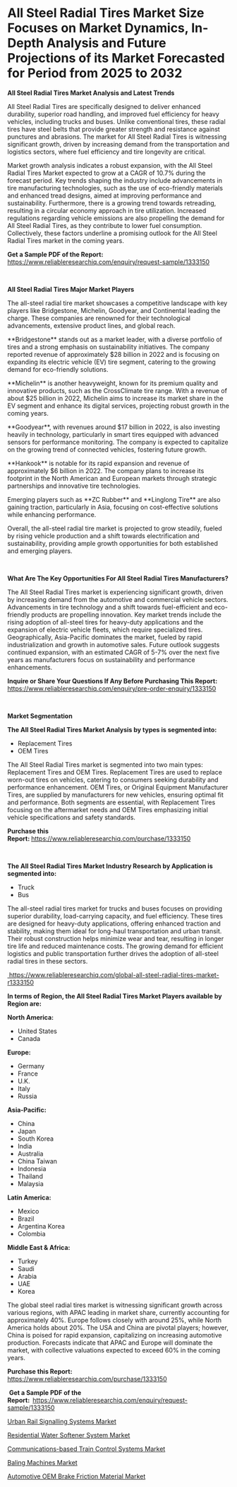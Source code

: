 <p><h1>All Steel Radial Tires Market Size Focuses on Market Dynamics, In-Depth Analysis and Future Projections of its Market Forecasted for Period from 2025 to 2032</h1></p><p><strong>All Steel Radial Tires Market Analysis and Latest Trends</strong></p>
<p><p>All Steel Radial Tires are specifically designed to deliver enhanced durability, superior road handling, and improved fuel efficiency for heavy vehicles, including trucks and buses. Unlike conventional tires, these radial tires have steel belts that provide greater strength and resistance against punctures and abrasions. The market for All Steel Radial Tires is witnessing significant growth, driven by increasing demand from the transportation and logistics sectors, where fuel efficiency and tire longevity are critical.</p><p>Market growth analysis indicates a robust expansion, with the All Steel Radial Tires Market expected to grow at a CAGR of 10.7% during the forecast period. Key trends shaping the industry include advancements in tire manufacturing technologies, such as the use of eco-friendly materials and enhanced tread designs, aimed at improving performance and sustainability. Furthermore, there is a growing trend towards retreading, resulting in a circular economy approach in tire utilization. Increased regulations regarding vehicle emissions are also propelling the demand for All Steel Radial Tires, as they contribute to lower fuel consumption. Collectively, these factors underline a promising outlook for the All Steel Radial Tires market in the coming years.</p></p>
<p><strong>Get a Sample PDF of the Report:&nbsp;</strong> <a href="https://www.reliableresearchiq.com/enquiry/request-sample/1333150?utm_campaign=1159&utm_medium=2&utm_source=Github&utm_content=ia&utm_term=24032025&utm_id=all-steel-radial-tires">https://www.reliableresearchiq.com/enquiry/request-sample/1333150</a></p>
<p>&nbsp;</p>
<p><strong>All Steel Radial Tires Major Market Players</strong></p>
<p><p>The all-steel radial tire market showcases a competitive landscape with key players like Bridgestone, Michelin, Goodyear, and Continental leading the charge. These companies are renowned for their technological advancements, extensive product lines, and global reach.</p><p>**Bridgestone** stands out as a market leader, with a diverse portfolio of tires and a strong emphasis on sustainability initiatives. The company reported revenue of approximately $28 billion in 2022 and is focusing on expanding its electric vehicle (EV) tire segment, catering to the growing demand for eco-friendly solutions.</p><p>**Michelin** is another heavyweight, known for its premium quality and innovative products, such as the CrossClimate tire range. With a revenue of about $25 billion in 2022, Michelin aims to increase its market share in the EV segment and enhance its digital services, projecting robust growth in the coming years.</p><p>**Goodyear**, with revenues around $17 billion in 2022, is also investing heavily in technology, particularly in smart tires equipped with advanced sensors for performance monitoring. The company is expected to capitalize on the growing trend of connected vehicles, fostering future growth.</p><p>**Hankook** is notable for its rapid expansion and revenue of approximately $6 billion in 2022. The company plans to increase its footprint in the North American and European markets through strategic partnerships and innovative tire technologies.</p><p>Emerging players such as **ZC Rubber** and **Linglong Tire** are also gaining traction, particularly in Asia, focusing on cost-effective solutions while enhancing performance. </p><p>Overall, the all-steel radial tire market is projected to grow steadily, fueled by rising vehicle production and a shift towards electrification and sustainability, providing ample growth opportunities for both established and emerging players.</p></p>
<p>&nbsp;</p>
<p><strong>What Are The Key Opportunities For All Steel Radial Tires Manufacturers?</strong></p>
<p><p>The All Steel Radial Tires market is experiencing significant growth, driven by increasing demand from the automotive and commercial vehicle sectors. Advancements in tire technology and a shift towards fuel-efficient and eco-friendly products are propelling innovation. Key market trends include the rising adoption of all-steel tires for heavy-duty applications and the expansion of electric vehicle fleets, which require specialized tires. Geographically, Asia-Pacific dominates the market, fueled by rapid industrialization and growth in automotive sales. Future outlook suggests continued expansion, with an estimated CAGR of 5-7% over the next five years as manufacturers focus on sustainability and performance enhancements.</p></p>
<p><strong>Inquire or Share Your Questions If Any Before Purchasing This Report:</strong> <a href="https://www.reliableresearchiq.com/enquiry/pre-order-enquiry/1333150?utm_campaign=1159&utm_medium=2&utm_source=Github&utm_content=ia&utm_term=24032025&utm_id=all-steel-radial-tires">https://www.reliableresearchiq.com/enquiry/pre-order-enquiry/1333150</a></p>
<p>&nbsp;</p>
<p><strong>Market Segmentation</strong></p>
<p><strong>The All Steel Radial Tires Market Analysis by types is segmented into:</strong></p>
<p><ul><li>Replacement Tires</li><li>OEM Tires</li></ul></p>
<p><p>The All Steel Radial Tires market is segmented into two main types: Replacement Tires and OEM Tires. Replacement Tires are used to replace worn-out tires on vehicles, catering to consumers seeking durability and performance enhancement. OEM Tires, or Original Equipment Manufacturer Tires, are supplied by manufacturers for new vehicles, ensuring optimal fit and performance. Both segments are essential, with Replacement Tires focusing on the aftermarket needs and OEM Tires emphasizing initial vehicle specifications and safety standards.</p></p>
<p><strong>Purchase this Report:&nbsp;</strong><a href="https://www.reliableresearchiq.com/purchase/1333150?utm_campaign=1159&utm_medium=2&utm_source=Github&utm_content=ia&utm_term=24032025&utm_id=all-steel-radial-tires">https://www.reliableresearchiq.com/purchase/1333150</a></p>
<p>&nbsp;</p>
<p><strong>The All Steel Radial Tires Market Industry Research by Application is segmented into:</strong></p>
<p><ul><li>Truck</li><li>Bus</li></ul></p>
<p><p>The all-steel radial tires market for trucks and buses focuses on providing superior durability, load-carrying capacity, and fuel efficiency. These tires are designed for heavy-duty applications, offering enhanced traction and stability, making them ideal for long-haul transportation and urban transit. Their robust construction helps minimize wear and tear, resulting in longer tire life and reduced maintenance costs. The growing demand for efficient logistics and public transportation further drives the adoption of all-steel radial tires in these sectors.</p></p>
<p><a href="https://www.reliableresearchiq.com/global-all-steel-radial-tires-market-r1333150?utm_campaign=1159&utm_medium=2&utm_source=Github&utm_content=ia&utm_term=24032025&utm_id=all-steel-radial-tires">&nbsp;https://www.reliableresearchiq.com/global-all-steel-radial-tires-market-r1333150</a></p>
<p><strong>In terms of Region, the All Steel Radial Tires Market Players available by Region are:</strong></p>
<p>
    <p> <strong> North America: </strong>
        <ul>
            <li>United States</li>
            <li>Canada</li>
        </ul>
        </p> 
    <p> <strong> Europe: </strong>
        <ul>
            <li>Germany</li>
            <li>France</li>
            <li>U.K.</li>
            <li>Italy</li>
            <li>Russia</li>
        </ul>
        </p> 
    <p> <strong> Asia-Pacific: </strong>
        <ul>
            <li>China</li>
            <li>Japan</li>
            <li>South Korea</li>
            <li>India</li>
            <li>Australia</li>
            <li>China Taiwan</li>
            <li>Indonesia</li>
            <li>Thailand</li>
            <li>Malaysia</li>
        </ul>
        </p> 
    <p> <strong> Latin America: </strong>
        <ul>
            <li>Mexico</li>
            <li>Brazil</li>
            <li>Argentina Korea</li>
            <li>Colombia</li>
        </ul>
        </p> 
    <p> <strong> Middle East & Africa: </strong>
        <ul>
            <li>Turkey</li>
            <li>Saudi</li>
            <li>Arabia</li>
            <li>UAE</li>
            <li>Korea</li>
        </ul>
    </p>
    </p>
<p><p>The global steel radial tires market is witnessing significant growth across various regions, with APAC leading in market share, currently accounting for approximately 40%. Europe follows closely with around 25%, while North America holds about 20%. The USA and China are pivotal players; however, China is poised for rapid expansion, capitalizing on increasing automotive production. Forecasts indicate that APAC and Europe will dominate the market, with collective valuations expected to exceed 60% in the coming years.</p></p>
<p><strong>Purchase this Report: </strong><a href="https://www.reliableresearchiq.com/purchase/1333150?utm_campaign=1159&utm_medium=2&utm_source=Github&utm_content=ia&utm_term=24032025&utm_id=all-steel-radial-tires">https://www.reliableresearchiq.com/purchase/1333150</a></p>
<p>&nbsp;<strong>Get a Sample PDF of the Report:&nbsp;&nbsp;</strong><a href="https://www.reliableresearchiq.com/enquiry/request-sample/1333150?utm_campaign=1159&utm_medium=2&utm_source=Github&utm_content=ia&utm_term=24032025&utm_id=all-steel-radial-tires">https://www.reliableresearchiq.com/enquiry/request-sample/1333150</a></p>
<p><strong></strong></p>
<p><p><a href="https://github.com/delcirodda4f/Market-Research-Report-List-1/blob/main/urban-rail-signalling-systems-market.md?utm_campaign=1159&utm_medium=2&utm_source=Github&utm_content=ia&utm_term=24032025&utm_id=all-steel-radial-tires">Urban Rail Signalling Systems Market</a></p><p><a href="https://github.com/gaiusmelyna/Market-Research-Report-List-1/blob/main/residential-water-softener-system-market.md?utm_campaign=1159&utm_medium=2&utm_source=Github&utm_content=ia&utm_term=24032025&utm_id=all-steel-radial-tires">Residential Water Softener System Market</a></p><p><a href="https://github.com/miehldobin1w/Market-Research-Report-List-1/blob/main/communications-based-train-control-systems-market.md?utm_campaign=1159&utm_medium=2&utm_source=Github&utm_content=ia&utm_term=24032025&utm_id=all-steel-radial-tires">Communications-based Train Control Systems Market</a></p><p><a href="https://github.com/meenafadilkh/Market-Research-Report-List-1/blob/main/baling-machines-market.md?utm_campaign=1159&utm_medium=2&utm_source=Github&utm_content=ia&utm_term=24032025&utm_id=all-steel-radial-tires">Baling Machines Market</a></p><p><a href="https://github.com/lickoalyanep/Market-Research-Report-List-1/blob/main/automotive-oem-brake-friction-material-market.md?utm_campaign=1159&utm_medium=2&utm_source=Github&utm_content=ia&utm_term=24032025&utm_id=all-steel-radial-tires">Automotive OEM Brake Friction Material Market</a></p></p>